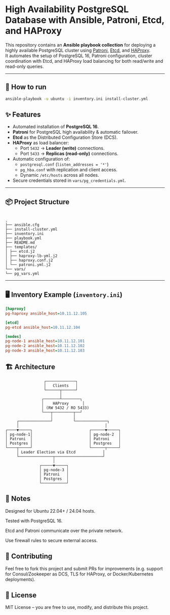 # High Availability PostgreSQL Database with Ansible, Patroni, Etcd, and HAProxy

This repository contains an **Ansible playbook collection** for deploying a highly available PostgreSQL cluster using [Patroni](https://patroni.readthedocs.io/), [Etcd](https://etcd.io/), and [HAProxy](http://www.haproxy.org/).  
It automates the setup of PostgreSQL 16, Patroni configuration, cluster coordination with Etcd, and HAProxy load balancing for both read/write and read-only queries.

---

## 🚀 How to run

```bash
ansible-playbook -u ubuntu -i inventory.ini install-cluster.yml
```

## ✨ Features

- Automated installation of **PostgreSQL 16**.
- **Patroni** for PostgreSQL high availability & automatic failover.
- **Etcd** as the Distributed Configuration Store (DCS).
- **HAProxy** as load balancer:
  - Port `5432` → **Leader (write)** connections.
  - Port `5433` → **Replicas (read-only)** connections.
- Automatic configuration of:
  - `postgresql.conf` (`listen_addresses = '*'`)
  - `pg_hba.conf` with replication and client access.
  - Dynamic `/etc/hosts` across all nodes.
- Secure credentials stored in `vars/pg_credentials.yml`.

---

## 📦 Project Structure

```

.
├── ansible.cfg
├── install-cluster.yml
├── inventory.ini
├── playbook.yml
├── README.md
├── templates/
│ ├── etcd.j2
│ ├── haproxy-lb-yml.j2
│ ├── haproxy.conf.j2
│ └── patroni.yml.j2
└── vars/
└── pg_vars.yml

```

---

## 🖥️ Inventory Example (`inventory.ini`)

```ini
[haproxy]
pg-haproxy ansible_host=10.11.12.105

[etcd]
pg-etcd ansible_host=10.11.12.104

[nodes]
pg-node-1 ansible_host=10.11.12.101
pg-node-2 ansible_host=10.11.12.102
pg-node-3 ansible_host=10.11.12.103
```

## 🏗️ Architecture

```
                 ┌─────────────┐
                 │   Clients   │
                 └──────┬──────┘
                        │
                ┌───────┴────────┐
                │    HAProxy      │
                │ (RW 5432 / RO 5433)
                └───┬─────────┬──┘
                    │         │
     ┌──────────────┘         └──────────────┐
     │                                      │
┌────▼─────┐                         ┌──────▼─────┐
│ pg-node-1│                         │ pg-node-2  │
│ Patroni  │                         │ Patroni    │
│ Postgres │                         │ Postgres   │
└────┬─────┘                         └──────┬─────┘
     │ Leader Election via Etcd            │
     └───────────────┬─────────────────────┘
                     │
               ┌─────▼─────┐
               │ pg-node-3 │
               │ Patroni   │
               │ Postgres  │
               └───────────┘

```

## 📝 Notes

Designed for Ubuntu 22.04+ / 24.04 hosts.

Tested with PostgreSQL 16.

Etcd and Patroni communicate over the private network.

Use firewall rules to secure external access.

## 🤝 Contributing

Feel free to fork this project and submit PRs for improvements (e.g. support for Consul/Zookeeper as DCS, TLS for HAProxy, or Docker/Kubernetes deployments).

## 📜 License

MIT License – you are free to use, modify, and distribute this project.
